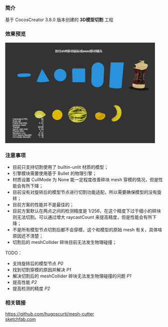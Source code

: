 ### 简介
基于 CocosCreator 3.8.0 版本创建的 **3D模型切割** 工程

### 效果预览
![image](../../../gif/202203/2022032002.gif)

### 注意事项
- 目前只支持切割使用了 builtin-unlit 材质的模型；
- 引擎模块需要使用基于 Bullet 的物理引擎；
- 材质设置 CullMode 为 None 能一定程度改善碎块 mesh 穿模的情况，但是性能会有所下降；
- 目前没有对旋转后的模型节点进行切割功能适配，所以需要确保模型的没有旋转；
- 目前方案的性能并不是最佳的；
- 目前方案默认在两点之间的检测精度是 1/256，在这个精度下过于细小的碎块则无法切割。可以通过增大 raycastCount 来提高精度，但是性能会有所下降；
- 不是所有模型节点切割后都不会穿模，这个和模型的原始 mesh 有关，具体啥原因还不清楚；
- 切割后的 meshCollider 碎块目前无法发生物理碰撞；

TODO：
- 支持旋转后的模型节点 *P0*
- 找到切割穿模的原因并解决 *P1*
- 解决切割后的 meshCollider 碎块无法发生物理碰撞的问题 *P1*
- 提高性能 *P2*
- 提高检测的精度 *P2*

### 相关链接
https://github.com/hugoscurti/mesh-cutter    
[sketchfab.com](https://sketchfab.com/search?features=downloadable&licenses=322a749bcfa841b29dff1e8a1bb74b0b&licenses=b9ddc40b93e34cdca1fc152f39b9f375&licenses=72360ff1740d419791934298b8b6d270&licenses=bbfe3f7dbcdd4122b966b85b9786a989&licenses=2628dbe5140a4e9592126c8df566c0b7&licenses=34b725081a6a4184957efaec2cb84ed3&licenses=7c23a1ba438d4306920229c12afcb5f9&licenses=783b685da9bf457d81e829fa283f3567&licenses=5b54cf13b1a4422ca439696eb152070d&q=tag%3Afruit&sort_by=-likeCount&type=models)